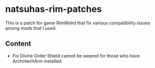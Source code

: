 # natsuhas-rim-patches

This is a patch for game RimWolrd that fix various compatibility issues among mods that I used.

## Content
- Fix Divine Order Shield cannot be weared for those who have ArchotechArm installed.
